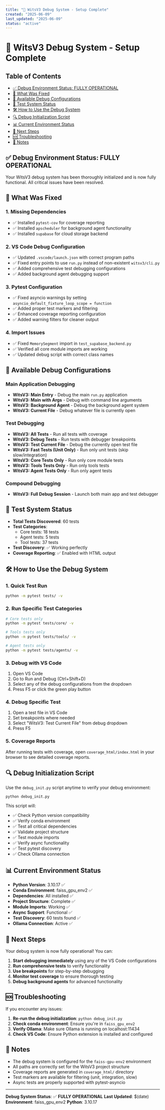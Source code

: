 ```yaml
---
title: "🔧 WitsV3 Debug System - Setup Complete"
created: "2025-06-09"
last_updated: "2025-06-09"
status: "active"
---
```

# 🔧 WitsV3 Debug System - Setup Complete

## Table of Contents

- [✅ Debug Environment Status: FULLY OPERATIONAL](#✅-debug-environment-status-fully-operational)
- [🚀 What Was Fixed](#🚀-what-was-fixed)
- [🎯 Available Debug Configurations](#🎯-available-debug-configurations)
- [🧪 Test System Status](#🧪-test-system-status)
- [🛠️ How to Use the Debug System](#🛠️-how-to-use-the-debug-system)
- [🔍 Debug Initialization Script](#🔍-debug-initialization-script)
- [📊 Current Environment Status](#📊-current-environment-status)
- [🎉 Next Steps](#🎉-next-steps)
- [🆘 Troubleshooting](#🆘-troubleshooting)
- [📝 Notes](#📝-notes)



## ✅ Debug Environment Status: FULLY OPERATIONAL

Your WitsV3 debug system has been thoroughly initialized and is now fully functional. All critical issues have been resolved.

## 🚀 What Was Fixed

### 1. **Missing Dependencies**

- ✅ Installed `pytest-cov` for coverage reporting
- ✅ Installed `apscheduler` for background agent functionality
- ✅ Installed `supabase` for cloud storage backend

### 2. **VS Code Debug Configuration**

- ✅ Updated `.vscode/launch.json` with correct program paths
- ✅ Fixed entry points to use `run.py` instead of non-existent `witsv3/cli.py`
- ✅ Added comprehensive test debugging configurations
- ✅ Added background agent debugging support

### 3. **Pytest Configuration**

- ✅ Fixed asyncio warnings by setting `asyncio_default_fixture_loop_scope = function`
- ✅ Added proper test markers and filtering
- ✅ Enhanced coverage reporting configuration
- ✅ Added warning filters for cleaner output

### 4. **Import Issues**

- ✅ Fixed `MemorySegment` import in `test_supabase_backend.py`
- ✅ Verified all core module imports are working
- ✅ Updated debug script with correct class names

## 🎯 Available Debug Configurations

### Main Application Debugging

- **WitsV3: Main Entry** - Debug the main `run.py` application
- **WitsV3: Main with Args** - Debug with command line arguments
- **WitsV3: Background Agent** - Debug the background agent system
- **WitsV3: Current File** - Debug whatever file is currently open

### Test Debugging

- **WitsV3: All Tests** - Run all tests with coverage
- **WitsV3: Debug Tests** - Run tests with debugger breakpoints
- **WitsV3: Test Current File** - Debug the currently open test file
- **WitsV3: Fast Tests (Unit Only)** - Run only unit tests (skip slow/integration)
- **WitsV3: Core Tests Only** - Run only core module tests
- **WitsV3: Tools Tests Only** - Run only tools tests
- **WitsV3: Agent Tests Only** - Run only agent tests

### Compound Debugging

- **WitsV3: Full Debug Session** - Launch both main app and test debugger

## 🧪 Test System Status

- **Total Tests Discovered**: 60 tests
- **Test Categories**:
  - Core tests: 18 tests
  - Agent tests: 5 tests
  - Tool tests: 37 tests
- **Test Discovery**: ✅ Working perfectly
- **Coverage Reporting**: ✅ Enabled with HTML output

## 🛠️ How to Use the Debug System

### 1. **Quick Test Run**

```bash
python -m pytest tests/ -v
```

### 2. **Run Specific Test Categories**

```bash
# Core tests only
python -m pytest tests/core/ -v

# Tools tests only
python -m pytest tests/tools/ -v

# Agent tests only
python -m pytest tests/agents/ -v
```

### 3. **Debug with VS Code**

1. Open VS Code
2. Go to Run and Debug (Ctrl+Shift+D)
3. Select any of the debug configurations from the dropdown
4. Press F5 or click the green play button

### 4. **Debug Specific Test**

1. Open a test file in VS Code
2. Set breakpoints where needed
3. Select "WitsV3: Test Current File" from debug dropdown
4. Press F5

### 5. **Coverage Reports**

After running tests with coverage, open `coverage_html/index.html` in your browser to see detailed coverage reports.

## 🔍 Debug Initialization Script

Use the `debug_init.py` script anytime to verify your debug environment:

```bash
python debug_init.py
```

This script will:

- ✅ Check Python version compatibility
- ✅ Verify conda environment
- ✅ Test all critical dependencies
- ✅ Validate project structure
- ✅ Test module imports
- ✅ Verify async functionality
- ✅ Test pytest discovery
- ✅ Check Ollama connection

## 📊 Current Environment Status

- **Python Version**: 3.10.17 ✅
- **Conda Environment**: faiss_gpu_env2 ✅
- **Dependencies**: All installed ✅
- **Project Structure**: Complete ✅
- **Module Imports**: Working ✅
- **Async Support**: Functional ✅
- **Test Discovery**: 60 tests found ✅
- **Ollama Connection**: Active ✅

## 🎉 Next Steps

Your debug system is now fully operational! You can:

1. **Start debugging immediately** using any of the VS Code configurations
2. **Run comprehensive tests** to verify functionality
3. **Use breakpoints** for step-by-step debugging
4. **Monitor test coverage** to ensure thorough testing
5. **Debug background agents** for advanced functionality

## 🆘 Troubleshooting

If you encounter any issues:

1. **Re-run the debug initialization**: `python debug_init.py`
2. **Check conda environment**: Ensure you're in `faiss_gpu_env2`
3. **Verify Ollama**: Make sure Ollama is running on localhost:11434
4. **Check VS Code**: Ensure Python extension is installed and configured

## 📝 Notes

- The debug system is configured for the `faiss-gpu-env2` environment
- All paths are correctly set for the WitsV3 project structure
- Coverage reports are generated in `coverage_html/` directory
- Test markers are available for filtering (unit, integration, slow)
- Async tests are properly supported with pytest-asyncio

---

**Debug System Status**: ✅ **FULLY OPERATIONAL**
**Last Updated**: $(date)
**Environment**: faiss_gpu_env2
**Python**: 3.10.17